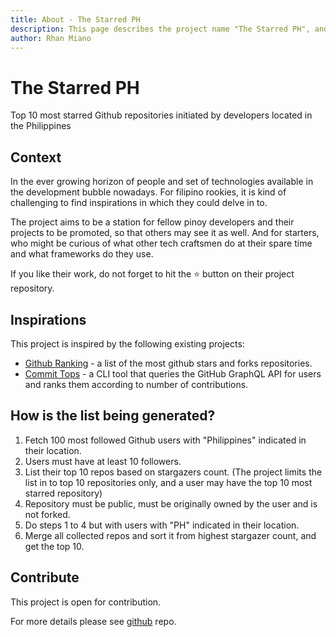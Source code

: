 ```yaml
---
title: About - The Starred PH
description: This page describes the project name "The Starred PH", and how it came to be.
author: Rhan Miano
---
```


# The Starred PH

Top 10 most starred Github repositories initiated by developers located in the Philippines

## Context

In the ever growing horizon of people and set of technologies available in the development bubble nowadays. For filipino rookies, it is kind of challenging to find inspirations in which they could delve in to.

The project aims to be a station for fellow pinoy developers and their projects to be promoted, so that others may see it as well. And for starters, who might be curious of what other tech craftsmen do at their spare time and what frameworks do they use.

If you like their work, do not forget to hit the ⭐ button on their project repository.
</span>

## Inspirations

This project is inspired by the following existing projects:

- [Github Ranking](https://github.com/EvanLi/Github-Ranking) - a list of the most github stars and forks repositories.
- [Commit Tops](https://github.com/lauripiispanen/most-active-github-users-counter) - a CLI tool that queries the GitHub GraphQL API for users and ranks them according to number of contributions.

## How is the list being generated?

1. Fetch 100 most followed Github users with "Philippines" indicated in their location.
2. Users must have at least 10 followers.
3. List their top 10 repos based on stargazers count. (The project limits the list in to top 10 repositories only, and a user may have the top 10 most starred repository)
4. Repository must be public, must be originally owned by the user and is not forked.
5. Do steps 1 to 4 but with users with "PH" indicated in their location.
6. Merge all collected repos and sort it from highest stargazer count, and get the top 10.

## Contribute

This project is open for contribution.

For more details please see [github](https://github.com/rhanmiano/the-starred-ph) repo.
